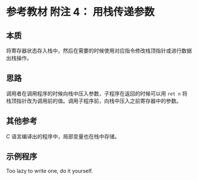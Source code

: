 # 参考教材 附注 4： 用栈传递参数

## 本质

将寄存器状态存入栈中，然后在需要的时候使用对应指令修改栈顶指针或进行数据出栈操作。

## 思路

调用者在调用程序的时候向栈中压入参数，子程序在返回的时候可以用 `ret n` 将栈顶指针改为调用前的值。调用子程序前，向栈中压入之前寄存器中的参数。

## 其他参考

C 语言编译出的程序中，局部变量也在栈中存储。

## 示例程序

Too lazy to write one, do it yourself.